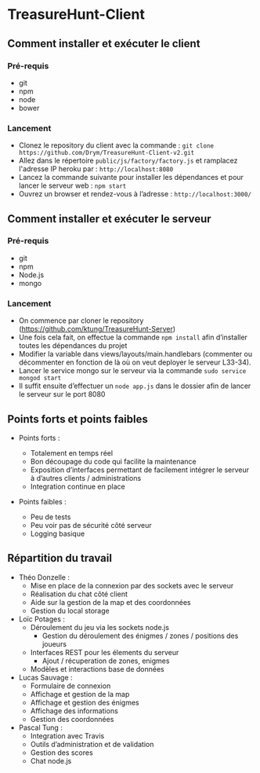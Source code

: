 # TreasureHunt-Client

## Comment installer et exécuter le client

### Pré-requis
- git
- npm
- node
- bower

### Lancement
- Clonez le repository du client avec la commande :
`git clone https://github.com/Drym/TreasureHunt-Client-v2.git`
- Allez dans le répertoire `public/js/factory/factory.js` et ramplacez l'adresse IP heroku par :
`http://localhost:8080`
- Lancez la commande suivante pour installer les dépendances et pour lancer le serveur web :
`npm start`
- Ouvrez un browser et rendez-vous à l’adresse : 
`http://localhost:3000/`

## Comment installer et exécuter le serveur

### Pré-requis
- git
- npm
- Node.js
- mongo

### Lancement
- On commence par cloner le repository (https://github.com/ktung/TreasureHunt-Server)
- Une fois cela fait, on effectue la commande `npm install` afin d’installer toutes les dépendances du projet
- Modifier la variable dans views/layouts/main.handlebars (commenter ou décommenter en fonction de là où on veut deployer le serveur L33-34).
- Lancer le service mongo sur le serveur via la commande `sudo service mongod start`
- Il suffit ensuite d’effectuer un `node app.js` dans le dossier afin de lancer le serveur sur le port 8080


## Points forts et points faibles

- Points forts :
	- Totalement en temps réel
	- Bon découpage du code qui facilite la maintenance
	- Exposition d’interfaces permettant de facilement intégrer le serveur à d’autres clients / administrations
	- Integration continue en place
	
- Points faibles :
	- Peu de tests 
	- Peu voir pas de sécurité côté serveur
	- Logging basique

## Répartition du travail

- Théo Donzelle :
	- Mise en place de la connexion par des sockets avec le serveur
	- Réalisation du chat côté client
	- Aide sur la gestion de la map et des coordonnées
	- Gestion du local storage
- Loïc Potages :
	- Déroulement du jeu via les sockets node.js
		- Gestion du déroulement des énigmes / zones / positions des joueurs
	- Interfaces REST pour les élements du serveur
		- Ajout / récuperation de zones, enigmes
	- Modèles et interactions base de données 
- Lucas Sauvage : 
	- Formulaire de connexion
	- Affichage et gestion de la map
	- Affichage et gestion des énigmes
	- Affichage des informations
	- Gestion des coordonnées
- Pascal Tung :
	- Integration avec Travis
	- Outils d’administration et de validation
	- Gestion des scores
	- Chat node.js
